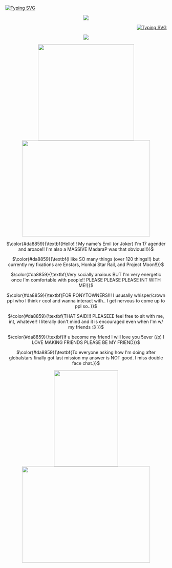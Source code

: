 <p align="left"> 
<a href="https://git.io/typing-svg"><img src="https://readme-typing-svg.demolab.com?font=Fira+Code&size=14&pause=1000&color=B84223&width=435&lines=Our+shadows+are+not+too+close%2C+nor+too+far." alt="Typing SVG" /></a>
</p>
<p align="center"> 
<img src="https://files.catbox.moe/lm38bz.png" data-canonical-src="(https://files.catbox.moe/lm38bz.png)" <br/>
</p>

<p align="right">
<a href="https://git.io/typing-svg"><img src="https://readme-typing-svg.demolab.com?font=Fira+Code&size=14&pause=1000&color=D96D5F&width=435&lines=When+seen+from+a+distance+we+may+look+just+as+one.." alt="Typing SVG" /></a>

<p align="center"> 
<img src="https://files.catbox.moe/sn2tf8.png" data-canonical-src="(https://files.catbox.moe/sn2tf8.png)" <br/>
</p>

<p align="center"> 
<img src="https://files.catbox.moe/g6iwa3.webp" data-canonical-src="(https://files.catbox.moe/1vdhl4.png)" width="300" height="300"> <img src="https://files.catbox.moe/1vdhl4.png" data-canonical-src="(https://files.catbox.moe/1vdhl4.png)"width="400" height="300">
</p>

  <p align="center">   
$\color{#da8859}{\textbf{Hello!!! My name's Emil (or Joker) I'm 17 agender and aroace!! I'm also a MASSIVE MadaraP was that obvious!!}}$
</p>
 <p align="center">   
$\color{#da8859}{\textbf{I like SO many things (over 120 things!!) but currently my fixations are Enstars, Honkai Star Rail, and Project Moon!!}}$
</p>
 <p align="center">   
$\color{#da8859}{\textbf{Very socially anxious BUT I'm very energetic once I'm comfortable with people!! PLEASE PLEASE PLEASE INT WITH ME!}}$
</p>
 <p align="center">   
$\color{#da8859}{\textbf{FOR PONYTOWNERS!!! I ususally whisper/crown ppl who I think r cool and wanna interact with.. I get nervous to come up to ppl so..}}$
</p>
 <p align="center">   
$\color{#da8859}{\textbf{THAT SAID!!! PLEASEEE feel free to sit with me, int, whatever! I literally don't mind and it is encouraged even when I'm w/ my friends :3 }}$
</p>
 <p align="center">   
$\color{#da8859}{\textbf{If u become my friend I will love you 5ever (/p) I LOVE MAKING FRIENDS PLEASE BE MY FRIEND}}$
</p>
 <p align="center">   
$\color{#da8859}{\textbf{To everyone asking how I'm doing after globalstars finally got last mission my answer is NOT good. I miss double face chat.}}$
</p>
<p align="center"> 
<img src="https://files.catbox.moe/8qj0bn.webp" data-canonical-src="(https://files.catbox.moe/8qj0bn.webp)" width="200" height="300"> <img src="https://files.catbox.moe/6gotga.png" data-canonical-src="(https://files.catbox.moe/6gotga.png)"width="400" height="300">
</p>
